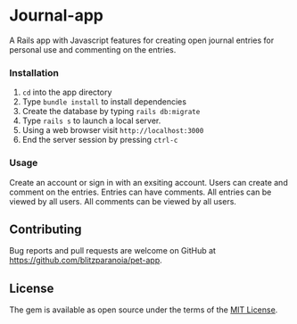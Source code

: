 # Journal-app

A Rails app with Javascript features for creating open journal entries for personal use and commenting on the entries.

### Installation
1. `cd` into the app directory
2. Type `bundle install` to install dependencies
3. Create the database by typing   `rails db:migrate`
4. Type `rails s` to launch a local server.
5. Using a web browser visit `http://localhost:3000`
6. End the server session by pressing `ctrl-c`

### Usage
Create an account or sign in with an exsiting account. Users can create and comment on the entries. Entries can have comments.
All entries can be viewed by all users. All comments can be viewed by all users.

## Contributing
Bug reports and pull requests are welcome on GitHub at https://github.com/blitzparanoia/pet-app.

## License
The gem is available as open source under the terms of the  [MIT License](https://opensource.org/licenses/MIT).
